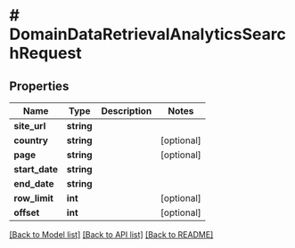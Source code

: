 # # DomainDataRetrievalAnalyticsSearchRequest

## Properties

Name | Type | Description | Notes
------------ | ------------- | ------------- | -------------
**site_url** | **string** |  |
**country** | **string** |  | [optional]
**page** | **string** |  | [optional]
**start_date** | **string** |  |
**end_date** | **string** |  |
**row_limit** | **int** |  | [optional]
**offset** | **int** |  | [optional]

[[Back to Model list]](../../README.md#models) [[Back to API list]](../../README.md#endpoints) [[Back to README]](../../README.md)
